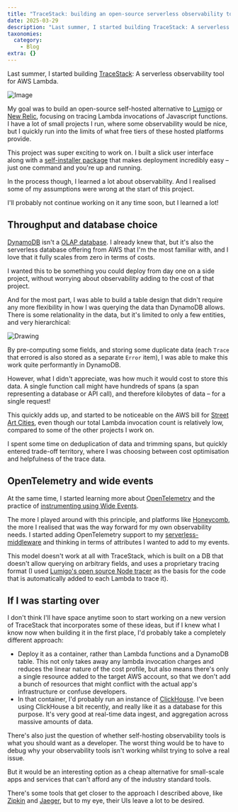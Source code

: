 ```yaml
---
title: "TraceStack: building an open-source serverless observability tool"
date: 2025-03-29
description: "Last summer, I started building TraceStack: A serverless observability tool for AWS Lambda."
taxonomies:
  category:
    - Blog
extra: {}
---
```



Last summer, I started building [TraceStack](https://github.com/includable/trace-stack): A serverless observability tool for AWS Lambda. 

<img src="https://mirri.link/0q5NbUF" alt="Image" />

My goal was to build an open-source self-hosted alternative to [Lumigo](https://lumigo.io) or [New Relic](https://newrelic.com), focusing on tracing Lambda invocations of Javascript functions. I have a lot of small projects I run, where some observability would be nice, but I quickly run into the limits of what free tiers of these hosted platforms provide.

This project was super exciting to work on. I built a slick user interface along with a [self-installer package](https://github.com/includable/trace-stack#getting-started) that makes deployment incredibly easy – just one command and you're up and running.

In the process though, I learned a lot about observability. And I realised some of my assumptions were wrong at the start of this project.

I'll probably not continue working on it any time soon, but I learned a lot!

## Throughput and database choice
[DynamoDB](https://docs.aws.amazon.com/amazondynamodb/latest/developerguide/Introduction.html) isn't a [OLAP database](https://en.wikipedia.org/wiki/Online_analytical_processing). I already knew that, but it's also the serverless database offering from AWS that I'm the most familiar with, and I love that it fully scales from zero in terms of costs.

I wanted this to be something you could deploy from day one on a side project, without worrying about observability adding to the cost of that project.

And for the most part, I was able to build a table design that didn't require any more flexibility in how I was querying the data than DynamoDB allows. There is some relationality in the data, but it's limited to only a few entities, and very hierarchical:

<img src="https://mirri.link/VZQUqbw" alt="Drawing" />

By pre-computing some fields, and storing some duplicate data (each `Trace` that errored is also stored as a separate `Error` item), I was able to make this work quite performantly in DynamoDB. 

However, what I didn't appreciate, was how much it would cost to store this data. A single function call might have hundreds of spans (a span representing a database or API call), and therefore kilobytes of data – for a single request!

This quickly adds up, and started to be noticeable on the AWS bill for [Street Art Cities](https://streetartcities.com), even though our total Lambda invocation count is relatively low, compared to some of the other projects I work on.

I spent some time on deduplication of data and trimming spans, but quickly entered trade-off territory, where I was choosing between cost optimisation and helpfulness of the trace data.

## OpenTelemetry and wide events
At the same time, I started learning more about [OpenTelemetry](https://opentelemetry.io/docs/concepts/observability-primer/) and the practice of [instrumenting using Wide Events](https://jeremymorrell.dev/blog/a-practitioners-guide-to-wide-events/). 

The more I played around with this principle, and platforms like [Honeycomb](https://www.honeycomb.io), the more I realised that was the way forward for my own observability needs. I started adding OpenTelemetry support to my [serverless-middleware](https://github.com/includable/serverless-middleware?tab=readme-ov-file#opentelemetry-span-enrichment) and thinking in terms of attributes I wanted to add to my events.

This model doesn't work at all with TraceStack, which is built on a DB that doesn't allow querying on arbitrary fields, and uses a proprietary tracing format (I used [Lumigo's open source Node tracer](https://github.com/lumigo-io/lumigo-node) as the basis for the code that is automatically added to each Lambda to trace it).

## If I was starting over
I don't think I'll have space anytime soon to start working on a new version of TraceStack that incorporates some of these ideas, but if I knew what I know now when building it in the first place, I'd probably take a completely different approach:

- Deploy it as a container, rather than Lambda functions and a DynamoDB table. This not only takes away any lambda invocation charges and reduces the linear nature of the cost profile, but also means there's only a single resource added to the target AWS account, so that we don't add a bunch of resources that might conflict with the actual app's infrastructure or confuse developers.
- In that container, I'd probably run an instance of [ClickHouse](https://clickhouse.com). I've been using ClickHouse a bit recently, and really like it as a database for this purpose. It's very good at real-time data ingest, and aggregation across massive amounts of data.

There's also just the question of whether self-hosting observability tools is what you should want as a developer. The worst thing would be to have to debug why your observability tools isn't working whilst trying to solve a real issue. 

But it would be an interesting option as a cheap alternative for small-scale apps and services that can't afford any of the industry standard tools. 

There's some tools that get closer to the approach I described above, like [Zipkin](https://zipkin.io/) and [Jaeger](https://www.jaegertracing.io/), but to my eye, their UIs leave a lot to be desired.

<style>a[href="#internal-link"] { color: #9b9b9b; text-decoration: none !important; }</style>
